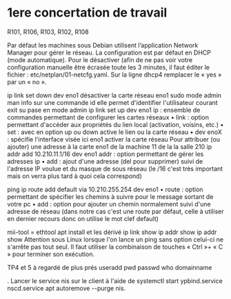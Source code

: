 # 1ere concertation de travail

R101, R106, R103, R102, R108


Par défaut les machines sous Debian utilisent l’application Network Manager pour gérer le réseau.
La configuration est par défaut en DHCP (mode automatique). Pour le désactiver (afin de ne pas
voir votre configuration manuelle être écrasée toute les 3 minutes, il faut éditer le fichier :
etc/netplan/01-netcfg.yaml. Sur la ligne dhcp4 remplacer le « yes » par un « no ».


ip link set down dev eno1
désactiver la carte réseau eno1
sudo
mode admin
man
info sur une commande
id
elle permet d'identifier l'utilisateur courant
exit
su pase en mode admin
ip link set up dev eno1
ip : ensemble de commandes permettant de configurer les cartes réseaux
• link : option permettant d'accéder aux propriétés du lien local (activation, voisins, etc.)
• set : avec en option up ou down active le lien ou la carte réseau
• dev enoX : spécifie l'interface visée ici eno1
activer la carte réseau
Pour attribuer (ou ajouter) une adresse à la carte eno1 de la machine 11 de la la salle 210
ip addr add 10.210.11.1/16 dev eno1
addr : option permettant de gérer les adresses ip
• add : ajout d'une adresse (del pour supprimer) suivi de l'adresse IP voulue et du masque de
sous réseau (le /16 c'est très important mais on verra plus tard à quoi cela correspond)

 ping
ip route add default via 10.210.255.254 dev eno1
• route : option permettant de spécifier les chemins à suivre pour le message sortant de votre
pc
• add : option pour ajouter un chemin normalement suivi d'une adresse de réseau (dans notre
cas c'est une route par défaut, celle à utiliser en dernier recours donc on utilise le mot clef
default)

mii-tool = ethtool
apt install et les dérivé 
ip link show <Nom De Votre Interface>
ip addr show <Nom De Votre Interface>
ip addr show <Nom De Votre Interface>
Attention sous Linux lorsque l'on lance un ping sans option celui-ci ne s'arrête pas tout seul. Il faut
utiliser la combinaison de touches « Ctrl »+ « C » pour terminer son exécution.


TP4 et 5 à regardé de plus prés
useradd
pwd
passwd
who
domainname <votreNomDeDomaine>

. Lancer le service nis sur le client à l'aide de systemctl start ypbind.service
nscd.service
apt autoremove --purge nis.
